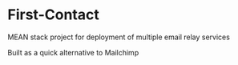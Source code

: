 # First-Contact

MEAN stack project for deployment of multiple email relay services

Built as a quick alternative to Mailchimp

